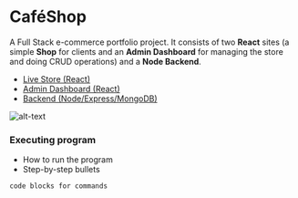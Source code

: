# CaféShop

A Full Stack e-commerce portfolio project. It consists of two **React** sites (a simple **Shop** for clients and an **Admin Dashboard** for managing the store and doing CRUD operations) and a **Node Backend**.

- [Live Store (React)](https://jporrego.github.io/coffee-shop/)
- [Admin Dashboard (React)](https://coffee-shop-admin-dashboard.netlify.app/)
- [Backend (Node/Express/MongoDB)](https://github.com/jporrego/simple-inventory)

![alt-text](https://github.com/jporrego/coffee-shop/blob/main/src/assets/giflight.gif)

### Executing program

- How to run the program
- Step-by-step bullets

```
code blocks for commands
```

